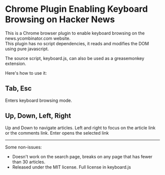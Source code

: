 Chrome Plugin Enabling Keyboard Browsing on Hacker News
=======================================================
This is a Chrome browser plugin to enable keyboard browsing on the news.ycombinator.com website.  
This plugin has no script dependencies, it reads and modifies the DOM using pure javascript.  

The source script, keyboard.js, can also be used as a greasemonkey extension.

Here's how to use it:

Tab, Esc
--------

Enters keyboard browsing mode.

Up, Down, Left, Right
---------------------
Up and Down to navigate articles.  Left and right to focus on the article link or the comments link.  Enter opens the selected link


----------

Some non-issues:
* Doesn't work on the search page, breaks on any page that has fewer than 30 articles.  
* Released under the MIT license.  Full license in keyboard.js
